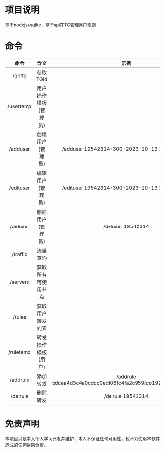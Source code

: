 # 项目说明
基于nodejs+sqlite，基于api在TG管理用户规则
# 命令
命令	|含义	|示例
:-: | :-: | :-: 
/gettg|获取TGid|
/usertemp|用户操作模板(管理员)|
/adduser|创建用户(管理员)|/adduser 19542314+300+2023-10-13 14:28:00+30
/edituser|编辑用户(管理员)|/edituser 19542314+300+2023-10-13 14:28:00+30
/deluser|删除用户(管理员)|/deluser 19542314
/traffic|流量查询
/servers|获取所有可使用节点
/rules|获取用户转发列表
/ruletemp|转发操作模板(用户)
/addrule|添加转发|/addrule bdcea4d3c4e0cdcc0edf06fc4fa2c959$tcp$192.168.0.1$12345
/delrule|删除转发|/delrule 19542314
# 免责声明
本项目只是本人个人学习开发并维护，本人不保证任何可用性，也不对使用本软件造成的任何后果负责。